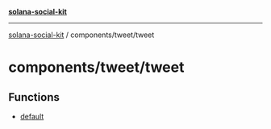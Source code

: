 [**solana-social-kit**](../../../README.md)

***

[solana-social-kit](../../../README.md) / components/tweet/tweet

# components/tweet/tweet

## Functions

- [default](functions/default.md)

